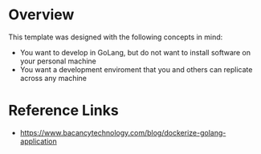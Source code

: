 # Overview

This template was designed with the following concepts in mind:
- You want to develop in GoLang, but do not want to install software on your personal machine
- You want a development enviroment that you and others can replicate across any machine

# Reference Links
- https://www.bacancytechnology.com/blog/dockerize-golang-application
